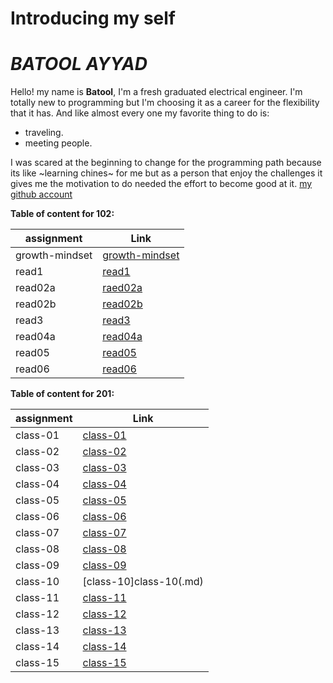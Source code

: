 # Introducing my self
# *BATOOL AYYAD*

Hello!
my name is **Batool**,
I'm a fresh graduated electrical engineer. I'm totally new to programming but I'm choosing it as a career for the flexibility that it has. 
And like almost every one my favorite thing to do is: 
- traveling.
-  meeting people.

I was scared at the beginning to change for the programming path because its like ~learning chines~ for me but as a person that enjoy the challenges it gives me the motivation to do needed the effort to become good at it.
[my github account](https://github.com/Batoolayyad)



**Table of content for 102:**

|        assignment        |         Link                         |
|--------------------------|--------------------------------------|   
|         growth-mindset   | [growth-mindset](growth-mindset.md)  |
|         read1            | [read1](read1.md)                    |
|         read02a          | [raed02a](read02a.md)                |
|         read02b          | [read02b](read02b.md)                |
|         read3            | [read3](read3.md)                    |
|         read04a          | [read04a](read04a.md)                |
|         read05           | [read05](read05.md)                  |
|         read06           | [read06](read06.md)                  |


**Table of content for 201:**

|        assignment        |         Link                         |
|--------------------------|--------------------------------------|   
| class-01                 | [class-01](class-01.md)              |
| class-02                 | [class-02](class-02.md)              |
| class-03                 | [class-03](class-03.md)              |
| class-04                 | [class-04](class-04.md)              |
| class-05                 | [class-05](class-05.md)              |
| class-06                 | [class-06](class-06.md)              |
| class-07                 | [class-07](class-07.md)              |
| class-08                 | [class-08](class-08.md)              |
| class-09                 | [class-09](class-09.md)              |
| class-10                 | [class-10]class-10(.md)              |
| class-11                 | [class-11](class-11.md)              |
| class-12                 | [class-12](class-12.md)              |
| class-13                 | [class-13](class-13.md)              |
| class-14                 | [class-14](class-14.md)              |
| class-15                 | [class-15](class-15.md)              |
